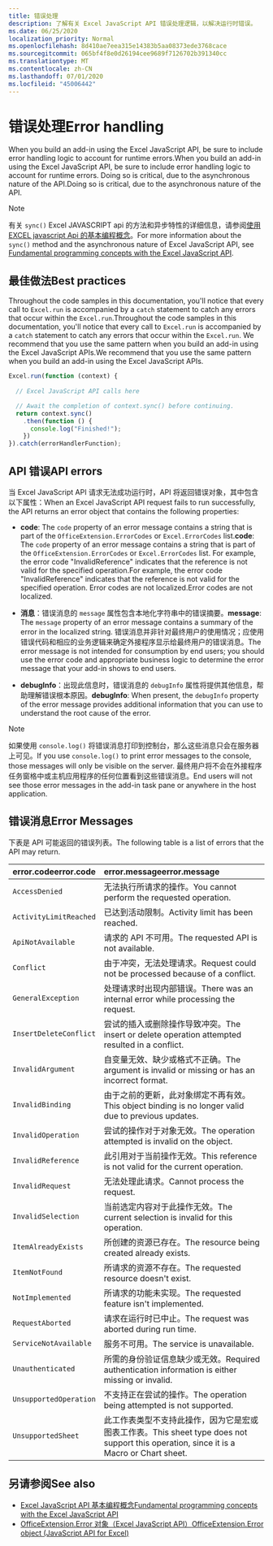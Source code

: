 ```yaml
---
title: 错误处理
description: 了解有关 Excel JavaScript API 错误处理逻辑，以解决运行时错误。
ms.date: 06/25/2020
localization_priority: Normal
ms.openlocfilehash: 8d410ae7eea315e14383b5aa08373ede3768cace
ms.sourcegitcommit: 065bf4f8e0d26194cee9689f7126702b391340cc
ms.translationtype: MT
ms.contentlocale: zh-CN
ms.lasthandoff: 07/01/2020
ms.locfileid: "45006442"
---
```

# <a name="error-handling"></a><span data-ttu-id="e6663-103">错误处理</span><span class="sxs-lookup"><span data-stu-id="e6663-103">Error handling</span></span>

<span data-ttu-id="e6663-104">When you build an add-in using the Excel JavaScript API, be sure to include error handling logic to account for runtime errors.</span><span class="sxs-lookup"><span data-stu-id="e6663-104">When you build an add-in using the Excel JavaScript API, be sure to include error handling logic to account for runtime errors.</span></span> <span data-ttu-id="e6663-105">Doing so is critical, due to the asynchronous nature of the API.</span><span class="sxs-lookup"><span data-stu-id="e6663-105">Doing so is critical, due to the asynchronous nature of the API.</span></span>

> [!NOTE]
> <span data-ttu-id="e6663-106">有关 `sync()` Excel JAVASCRIPT api 的方法和异步特性的详细信息，请参阅[使用 EXCEL javascript Api 的基本编程概念](excel-add-ins-core-concepts.md)。</span><span class="sxs-lookup"><span data-stu-id="e6663-106">For more information about the `sync()` method and the asynchronous nature of Excel JavaScript API, see [Fundamental programming concepts with the Excel JavaScript API](excel-add-ins-core-concepts.md).</span></span>

## <a name="best-practices"></a><span data-ttu-id="e6663-107">最佳做法</span><span class="sxs-lookup"><span data-stu-id="e6663-107">Best practices</span></span>

<span data-ttu-id="e6663-108">Throughout the code samples in this documentation, you'll notice that every call to `Excel.run` is accompanied by a `catch` statement to catch any errors that occur within the `Excel.run`.</span><span class="sxs-lookup"><span data-stu-id="e6663-108">Throughout the code samples in this documentation, you'll notice that every call to `Excel.run` is accompanied by a `catch` statement to catch any errors that occur within the `Excel.run`.</span></span> <span data-ttu-id="e6663-109">We recommend that you use the same pattern when you build an add-in using the Excel JavaScript APIs.</span><span class="sxs-lookup"><span data-stu-id="e6663-109">We recommend that you use the same pattern when you build an add-in using the Excel JavaScript APIs.</span></span>

```js
Excel.run(function (context) {
  
  // Excel JavaScript API calls here

  // Await the completion of context.sync() before continuing.
  return context.sync()
    .then(function () {
      console.log("Finished!");
    })
}).catch(errorHandlerFunction);
```

## <a name="api-errors"></a><span data-ttu-id="e6663-110">API 错误</span><span class="sxs-lookup"><span data-stu-id="e6663-110">API errors</span></span>

<span data-ttu-id="e6663-111">当 Excel JavaScript API 请求无法成功运行时，API 将返回错误对象，其中包含以下属性：</span><span class="sxs-lookup"><span data-stu-id="e6663-111">When an Excel JavaScript API request fails to run successfully, the API returns an error object that contains the following properties:</span></span>

- <span data-ttu-id="e6663-112">**code**:  The `code` property of an error message contains a string that is part of the `OfficeExtension.ErrorCodes` or `Excel.ErrorCodes` list.</span><span class="sxs-lookup"><span data-stu-id="e6663-112">**code**:  The `code` property of an error message contains a string that is part of the `OfficeExtension.ErrorCodes` or `Excel.ErrorCodes` list.</span></span> <span data-ttu-id="e6663-113">For example, the error code "InvalidReference" indicates that the reference is not valid for the specified operation.</span><span class="sxs-lookup"><span data-stu-id="e6663-113">For example, the error code "InvalidReference" indicates that the reference is not valid for the specified operation.</span></span> <span data-ttu-id="e6663-114">Error codes are not localized.</span><span class="sxs-lookup"><span data-stu-id="e6663-114">Error codes are not localized.</span></span>

- <span data-ttu-id="e6663-115">**消息**：错误消息的 `message` 属性包含本地化字符串中的错误摘要。</span><span class="sxs-lookup"><span data-stu-id="e6663-115">**message**: The `message` property of an error message contains a summary of the error in the localized string.</span></span> <span data-ttu-id="e6663-116">错误消息并非针对最终用户的使用情况；应使用错误代码和相应的业务逻辑来确定外接程序显示给最终用户的错误消息。</span><span class="sxs-lookup"><span data-stu-id="e6663-116">The error message is not intended for consumption by end users; you should use the error code and appropriate business logic to determine the error message that your add-in shows to end users.</span></span>

- <span data-ttu-id="e6663-117">**debugInfo**：出现此信息时，错误消息的 `debugInfo` 属性将提供其他信息，帮助理解错误根本原因。</span><span class="sxs-lookup"><span data-stu-id="e6663-117">**debugInfo**: When present, the `debugInfo` property of the error message provides additional information that you can use to understand the root cause of the error.</span></span>

> [!NOTE]
> <span data-ttu-id="e6663-118">如果使用 `console.log()` 将错误消息打印到控制台，那么这些消息只会在服务器上可见。</span><span class="sxs-lookup"><span data-stu-id="e6663-118">If you use `console.log()` to print error messages to the console, those messages will only be visible on the server.</span></span> <span data-ttu-id="e6663-119">最终用户将不会在外接程序任务窗格中或主机应用程序的任何位置看到这些错误消息。</span><span class="sxs-lookup"><span data-stu-id="e6663-119">End users will not see those error messages in the add-in task pane or anywhere in the host application.</span></span>

## <a name="error-messages"></a><span data-ttu-id="e6663-120">错误消息</span><span class="sxs-lookup"><span data-stu-id="e6663-120">Error Messages</span></span>

<span data-ttu-id="e6663-121">下表是 API 可能返回的错误列表。</span><span class="sxs-lookup"><span data-stu-id="e6663-121">The following table is a list of errors that the API may return.</span></span>

|<span data-ttu-id="e6663-122">error.code</span><span class="sxs-lookup"><span data-stu-id="e6663-122">error.code</span></span> | <span data-ttu-id="e6663-123">error.message</span><span class="sxs-lookup"><span data-stu-id="e6663-123">error.message</span></span> |
|:----------|:--------------|
|`AccessDenied` |<span data-ttu-id="e6663-124">无法执行所请求的操作。</span><span class="sxs-lookup"><span data-stu-id="e6663-124">You cannot perform the requested operation.</span></span>|
|`ActivityLimitReached`|<span data-ttu-id="e6663-125">已达到活动限制。</span><span class="sxs-lookup"><span data-stu-id="e6663-125">Activity limit has been reached.</span></span>|
|`ApiNotAvailable`|<span data-ttu-id="e6663-126">请求的 API 不可用。</span><span class="sxs-lookup"><span data-stu-id="e6663-126">The requested API is not available.</span></span>|
|`Conflict`|<span data-ttu-id="e6663-127">由于冲突，无法处理请求。</span><span class="sxs-lookup"><span data-stu-id="e6663-127">Request could not be processed because of a conflict.</span></span>|
|`GeneralException`|<span data-ttu-id="e6663-128">处理请求时出现内部错误。</span><span class="sxs-lookup"><span data-stu-id="e6663-128">There was an internal error while processing the request.</span></span>|
|`InsertDeleteConflict`|<span data-ttu-id="e6663-129">尝试的插入或删除操作导致冲突。</span><span class="sxs-lookup"><span data-stu-id="e6663-129">The insert or delete operation attempted resulted in a conflict.</span></span>|
|`InvalidArgument` |<span data-ttu-id="e6663-130">自变量无效、缺少或格式不正确。</span><span class="sxs-lookup"><span data-stu-id="e6663-130">The argument is invalid or missing or has an incorrect format.</span></span>|
|`InvalidBinding`  |<span data-ttu-id="e6663-131">由于之前的更新，此对象绑定不再有效。</span><span class="sxs-lookup"><span data-stu-id="e6663-131">This object binding is no longer valid due to previous updates.</span></span>|
|`InvalidOperation`|<span data-ttu-id="e6663-132">尝试的操作对于对象无效。</span><span class="sxs-lookup"><span data-stu-id="e6663-132">The operation attempted is invalid on the object.</span></span>|
|`InvalidReference`|<span data-ttu-id="e6663-133">此引用对于当前操作无效。</span><span class="sxs-lookup"><span data-stu-id="e6663-133">This reference is not valid for the current operation.</span></span>|
|`InvalidRequest`  |<span data-ttu-id="e6663-134">无法处理此请求。</span><span class="sxs-lookup"><span data-stu-id="e6663-134">Cannot process the request.</span></span>|
|`InvalidSelection`|<span data-ttu-id="e6663-135">当前选定内容对于此操作无效。</span><span class="sxs-lookup"><span data-stu-id="e6663-135">The current selection is invalid for this operation.</span></span>|
|`ItemAlreadyExists`|<span data-ttu-id="e6663-136">所创建的资源已存在。</span><span class="sxs-lookup"><span data-stu-id="e6663-136">The resource being created already exists.</span></span>|
|`ItemNotFound` |<span data-ttu-id="e6663-137">所请求的资源不存在。</span><span class="sxs-lookup"><span data-stu-id="e6663-137">The requested resource doesn't exist.</span></span>|
|`NotImplemented`  |<span data-ttu-id="e6663-138">所请求的功能未实现。</span><span class="sxs-lookup"><span data-stu-id="e6663-138">The requested feature isn't implemented.</span></span>|
|`RequestAborted`|<span data-ttu-id="e6663-139">请求在运行时已中止。</span><span class="sxs-lookup"><span data-stu-id="e6663-139">The request was aborted during run time.</span></span>|
|`ServiceNotAvailable`|<span data-ttu-id="e6663-140">服务不可用。</span><span class="sxs-lookup"><span data-stu-id="e6663-140">The service is unavailable.</span></span>|
|`Unauthenticated` |<span data-ttu-id="e6663-141">所需的身份验证信息缺少或无效。</span><span class="sxs-lookup"><span data-stu-id="e6663-141">Required authentication information is either missing or invalid.</span></span>|
|`UnsupportedOperation`|<span data-ttu-id="e6663-142">不支持正在尝试的操作。</span><span class="sxs-lookup"><span data-stu-id="e6663-142">The operation being attempted is not supported.</span></span>|
|`UnsupportedSheet`|<span data-ttu-id="e6663-143">此工作表类型不支持此操作，因为它是宏或图表工作表。</span><span class="sxs-lookup"><span data-stu-id="e6663-143">This sheet type does not support this operation, since it is a Macro or Chart sheet.</span></span>|

## <a name="see-also"></a><span data-ttu-id="e6663-144">另请参阅</span><span class="sxs-lookup"><span data-stu-id="e6663-144">See also</span></span>

- [<span data-ttu-id="e6663-145">Excel JavaScript API 基本编程概念</span><span class="sxs-lookup"><span data-stu-id="e6663-145">Fundamental programming concepts with the Excel JavaScript API</span></span>](excel-add-ins-core-concepts.md)
- [<span data-ttu-id="e6663-146">OfficeExtension.Error 对象（Excel JavaScript API）</span><span class="sxs-lookup"><span data-stu-id="e6663-146">OfficeExtension.Error object (JavaScript API for Excel)</span></span>](/javascript/api/office/officeextension.error?view=excel-js-preview)
